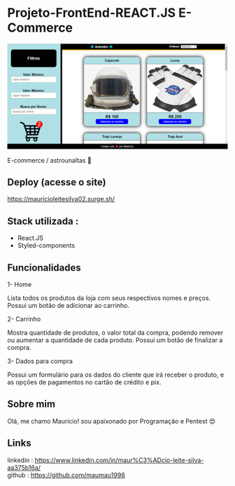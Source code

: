 # Projeto-FrontEnd-REACT.JS   E-Commerce
![Astrodev](./src/components/assets/Astrodev.png)

E-commerce / astrounaltas 🚀

## Deploy (acesse o site)
https://mauricioleitesilva02.surge.sh/

## Stack utilizada :
* React.JS <br>
* Styled-components

## Funcionalidades

1- Home<br>

Lista todos os produtos da loja com seus respectivos nomes e preços. Possui um botão de adicionar ao carrinho.

2- Carrinho<br>

Mostra quantidade de produtos, o valor total da compra, podendo remover ou aumentar a quantidade de cada produto. Possui um botão de finalizar a compra.

3- Dados para compra <br>

Possui um formulário para os dados do cliente que irá receber o produto, e as opções de pagamentos no cartão de crédito e pix.


## Sobre mim 
Olá, me chamo Mauricio! sou apaixonado por Programação e Pentest 😍

## Links
linkedin : https://www.linkedin.com/in/maur%C3%ADcio-leite-silva-aa375b16a/ <br>
github : https://github.com/maumau1998
